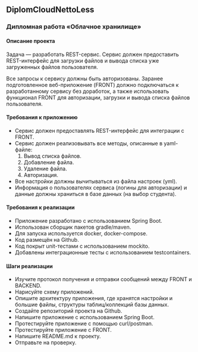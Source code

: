 ## DiplomCloudNettoLess
### Дипломная работа «Облачное хранилище»
#### Описание проекта
Задача — разработать REST-сервис. Сервис должен предоставить REST-интерфейс для загрузки файлов и вывода списка уже загруженных файлов пользователя.

Все запросы к сервису должны быть авторизованы. Заранее подготовленное веб-приложение (FRONT) должно подключаться к разработанному сервису без доработок, а также использовать функционал FRONT для авторизации, загрузки и вывода списка файлов пользователя.

#### Требования к приложению
 - Сервис должен предоставлять REST-интерфейс для интеграции с FRONT.
 - Сервис должен реализовывать все методы, описанные в yaml-файле:
   1. Вывод списка файлов.
   2. Добавление файла.
   3. Удаление файла.
   4. Авторизация.
 - Все настройки должны вычитываться из файла настроек (yml).
 - Информация о пользователях сервиса (логины для авторизации) и данные должны храниться в базе данных (на выбор студента).
#### Требования к реализации
 - Приложение разработано с использованием Spring Boot.
 - Использован сборщик пакетов gradle/maven.
 - Для запуска используется docker, docker-compose.
 - Код размещён на Github.
 - Код покрыт unit-тестами с использованием mockito.
 - Добавлены интеграционные тесты с использованием testcontainers.
#### Шаги реализации
 - Изучите протокол получения и отправки сообщений между FRONT и BACKEND.
 - Нарисуйте схему приложений.
 - Опишите архитектуру приложения, где хранятся настройки и большие файлы, структуры таблиц/коллекций базы данных.
 - Создайте репозиторий проекта на Github.
 - Напишите приложение с использованием Spring Boot.
 - Протестируйте приложение с помощью curl/postman.
 - Протестируйте приложение с FRONT.
 - Напишите README.md к проекту.
 - Отправьте на проверку.

